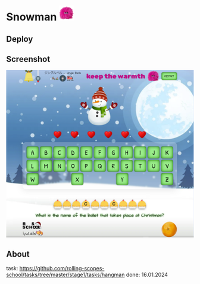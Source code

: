 # Snowman <img src="./assets/pics/pushishka_01.png"  width="40" height="40">

## Deploy

## Screenshot
![screenshot](./assets/pics/snowman_screen.PNG)

## About
task: https://github.com/rolling-scopes-school/tasks/tree/master/stage1/tasks/hangman
done: 16.01.2024